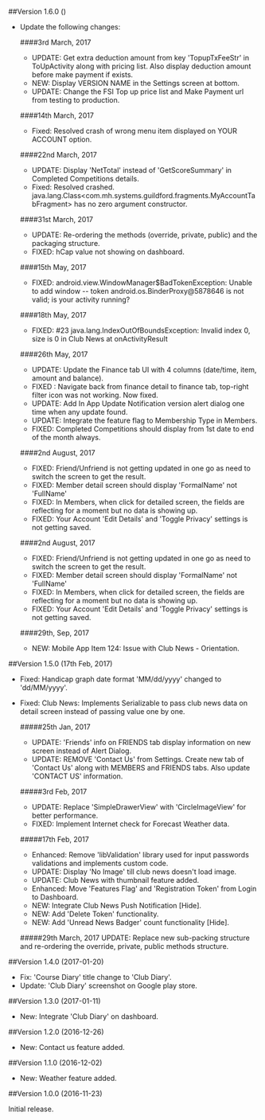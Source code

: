 ##Version 1.6.0 ()

- Update the following changes:

    ####3rd March, 2017
     - UPDATE: Get extra deduction amount from key 'TopupTxFeeStr' in ToUpActivity along with pricing list. Also display deduction amount before make payment if exists.
     - NEW: Display VERSION NAME in the Settings screen at bottom.
     - UPDATE: Change the FSI Top up price list and Make Payment url from testing to production.

    ####14th March, 2017
    - Fixed: Resolved crash of wrong menu item displayed on YOUR ACCOUNT option.

    ####22nd March, 2017
    - UPDATE: Display 'NetTotal' instead of 'GetScoreSummary' in Completed Competitions details.
    - Fixed: Resolved crashed. java.lang.Class<com.mh.systems.guildford.fragments.MyAccountTabFragment> has no zero argument constructor.

    ####31st March, 2017
    - UPDATE: Re-ordering the methods (override, private, public) and the packaging structure.
    - FIXED: hCap value not showing on dashboard.
    
    ####15th May, 2017
    - FIXED: android.view.WindowManager$BadTokenException: Unable to add window -- token android.os.BinderProxy@5878646 is not valid; is your activity running?
     
    ####18th May, 2017
    - FIXED: #23 java.lang.IndexOutOfBoundsException: Invalid index 0, size is 0 in Club News at onActivityResult
    
    ####26th May, 2017
     - UPDATE: Update the Finance tab UI with 4 columns (date/time, item, amount and balance).
     - FIXED : Navigate back from finance detail to finance tab, top-right filter icon was not working. Now fixed.
     - UPDATE: Add In App Update Notification version alert dialog one time when any update found.
     - UPDATE: Integrate the feature flag to Membership Type in Members.
     - FIXED:  Completed Competitions should display from 1st date to end of the month always.

    ####2nd August, 2017
     - FIXED: Friend/Unfriend is not getting updated in one go as need to switch the screen to get the result.
     - FIXED: Member detail screen should display 'FormalName' not 'FullName'
     - FIXED: In Members, when click for detailed screen, the fields are reflecting for a moment but no data is showing up.
     - FIXED: Your Account 'Edit Details' and 'Toggle Privacy' settings is not getting saved.

    ####2nd August, 2017
    - FIXED: Friend/Unfriend is not getting updated in one go as need to switch the screen to get the result.
    - FIXED: Member detail screen should display 'FormalName' not 'FullName'
    - FIXED: In Members, when click for detailed screen, the fields are reflecting for a moment but no data is showing up.
    - FIXED: Your Account 'Edit Details' and 'Toggle Privacy' settings is not getting saved.

    ####29th, Sep, 2017
    - NEW: Mobile App Item 124: Issue with Club News - Orientation.

##Version 1.5.0 (17th Feb, 2017)

- Fixed: Handicap graph date format 'MM/dd/yyyy' changed to 'dd/MM/yyyy'.
- Fixed: Club News: Implements Serializable to pass club news data on detail screen instead of passing value one by one.

   #####25th Jan, 2017
    - UPDATE: 'Friends' info on FRIENDS tab display information on new screen instead of Alert Dialog.
    - UPDATE: REMOVE 'Contact Us' from Settings. Create new tab of 'Contact Us' along with MEMBERS and FRIENDS tabs. Also update 'CONTACT US' information.

    #####3rd Feb, 2017
    - UPDATE: Replace 'SimpleDrawerView' with 'CircleImageView' for better performance.
    - FIXED: Implement Internet check for Forecast Weather data.

    #####17th Feb, 2017
    - Enhanced: Remove 'libValidation' library used for input passwords validations and implements custom code.
    - UPDATE: Display 'No Image' till club news doesn't load image.
    - UPDATE: Club News with thumbnail feature added.
    - Enhanced: Move 'Features Flag' and 'Registration Token' from Login to Dashboard.
    - NEW: Integrate Club News Push Notification [Hide].
    - NEW: Add 'Delete Token' functionality.
    - NEW: Add 'Unread News Badger' count functionality [Hide].

    #####29th March, 2017
        UPDATE: Replace new sub-packing structure and re-ordering the override, private, public methods structure.

##Version 1.4.0 (2017-01-20)

- Fix: 'Course Diary' title change to 'Club Diary'.
- Update: 'Club Diary' screenshot on Google play store.

##Version 1.3.0 (2017-01-11)

- New: Integrate 'Club Diary' on dashboard.

##Version 1.2.0 (2016-12-26)

- New: Contact us feature added.

##Version 1.1.0 (2016-12-02)

- New: Weather feature added.

##Version 1.0.0 (2016-11-23)

Initial release.